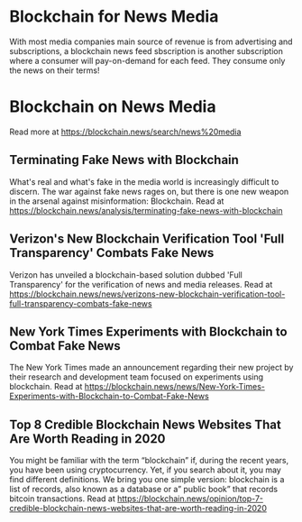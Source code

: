 # Blockchain for News Media
With most media companies main source of revenue is from advertising and subscriptions, a blockchain news feed sbscription is another subscription where a consumer will pay-on-demand for each feed. They consume only the news on their terms!

# Blockchain on News Media
Read more at https://blockchain.news/search/news%20media

## Terminating Fake News with Blockchain
What's real and what's fake in the media world is increasingly difficult to discern. The war against fake news rages on, but there is one new weapon in the arsenal against misinformation: Blockchain. Read at https://blockchain.news/analysis/terminating-fake-news-with-blockchain

## Verizon's New Blockchain Verification Tool 'Full Transparency' Combats Fake News
Verizon has unveiled a blockchain-based solution dubbed 'Full Transparency' for the verification of news and media releases. Read at https://blockchain.news/news/verizons-new-blockchain-verification-tool-full-transparency-combats-fake-news

## New York Times Experiments with Blockchain to Combat Fake News
The New York Times made an announcement regarding their new project by their research and development team focused on experiments using blockchain. Read at https://blockchain.news/news/New-York-Times-Experiments-with-Blockchain-to-Combat-Fake-News

## Top 8 Credible Blockchain News Websites That Are Worth Reading in 2020
You might be familiar with the term “blockchain” if, during the recent years, you have been using cryptocurrency. Yet, if you search about it, you may find different definitions. We bring you one simple version: blockchain is a list of records, also known as a database or a” public book” that records bitcoin transactions. Read at https://blockchain.news/opinion/top-7-credible-blockchain-news-websites-that-are-worth-reading-in-2020